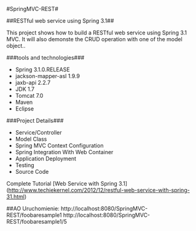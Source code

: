 #SpringMVC-REST#

##RESTful web service using Spring 3.1##

This project shows how to build a RESTful web service using Spring 3.1 MVC. It will also demonste the CRUD operation with one of the model object..

###tools and technologies###

* Spring 3.1.0.RELEASE
* jackson-mapper-asl 1.9.9
* jaxb-api 2.2.7
* JDK 1.7
* Tomcat 7.0
* Maven
* Eclipse 

###Project Details###

* Service/Controller
* Model Class
* Spring MVC Context Configuration
* Spring Integration With Web Container
* Application Deployment
* Testing
* Source Code

Complete Tutorial [Web Service with Spring 3.1] (http://www.techiekernel.com/2012/12/restful-web-service-with-spring-31.html)


##AO
Uruchomienie: 
http://localhost:8080/SpringMVC-REST/foobaresample1
http://localhost:8080/SpringMVC-REST/foobaresample1/5

